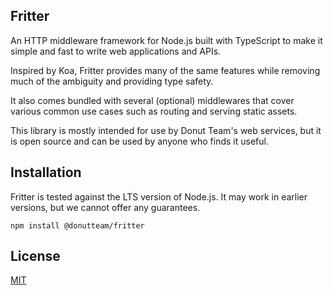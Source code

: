 ## Fritter
An HTTP middleware framework for Node.js built with TypeScript to make it simple and fast to write web applications and APIs.

Inspired by Koa, Fritter provides many of the same features while removing much of the ambiguity and providing type safety.

It also comes bundled with several (optional) middlewares that cover various common use cases such as routing and serving static assets.

This library is mostly intended for use by Donut Team's web services, but it is open source and can be used by anyone who finds it useful.

## Installation
Fritter is tested against the LTS version of Node.js. It may work in earlier versions, but we cannot offer any guarantees.

```
npm install @donutteam/fritter
```

## License
[MIT](https://github.com/donutteam/npm-fritter/blob/main/LICENSE.md)